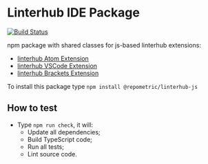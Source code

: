 Linterhub IDE Package
=====
[![Build Status](https://travis-ci.org/repometric/linterhub-ide.svg?branch=master)](https://travis-ci.org/repometric/linterhub-js)

npm package with shared classes for js-based linterhub extensions:
* [linterhub Atom Extension](https://github.com/repometric/linterhub-atom)
* [linterhub VSCode Extension](https://github.com/repometric/linterhub-vscode)
* [linterhub Brackets Extension](https://github.com/repometric/linterhub-brackets)

To install this package type `npm install @repometric/linterhub-js`

## How to test
* Type `npm run check`, it will:
    * Update all dependencies;
    * Build TypeScript code;
    * Run all tests;
    * Lint source code.
